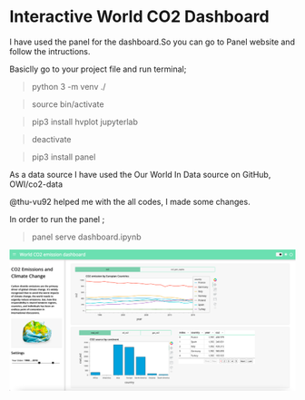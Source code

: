 # Interactive World CO2 Dashboard

I have used the panel for the dashboard.So you can  go to Panel website and follow the intructions.

Basiclly go to your project file and run terminal;

> python 3 -m venv ./


> source bin/activate


> pip3 install hvplot jupyterlab


> deactivate


> pip3 install panel



As a data source I have used the Our World In Data source on GitHub, OWI/co2-data

@thu-vu92 helped me with the all codes, I made some changes.

In order to run the panel ;

> panel serve dashboard.ipynb

![](dashboard.png)



